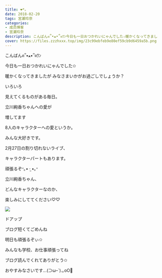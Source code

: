 ```yaml
---
title: ❤︎*。
date: 2018-02-20
tags: 宮瀬玲奈
categories: 
- 成员博客
- 宮瀬玲奈
description: こんばんฅ՞•ﻌ•՞ฅﾜﾝ今日も一日おつかれいにゃんでした✩暖かくなってきましたがみなさまいかがお過ごしでしょうか？いろいろ見えてくるものがあ...
cover: https://files.zzzhxxx.top/img/23c99ebfeb9e80ef59cb9d6459a5b.png 
---
```




こんばんฅ՞•ﻌ•՞ฅﾜﾝ



今日も一日おつかれいにゃんでした✩





暖かくなってきましたが
みなさまいかがお過ごしでしょうか？
















いろいろ

見えてくるものがある毎日。









立川絢香ちゃんへの愛が

増してます






8人のキャラクターへの愛というか。





みんな大好きです。










2月27日の割り切れないライブ、

キャラクターパートもあります。



頑張るぞᐡ｡• ·̫ •｡ᐡ












立川絢香ちゃん、

どんなキャラクターなのか、

楽しみにしててください♡♡












![](https://files.zzzhxxx.top/img/23c99ebfeb9e80ef59cb9d6459a5b.png)



ドアップ







ブログ短くてごめんね

明日も頑張るぞぃ✩



みんなも学校、お仕事頑張ってね





ブログ読んでくれてありがとう✩



おやすみなさいです...(⊃ωｰ`).｡oO💓


